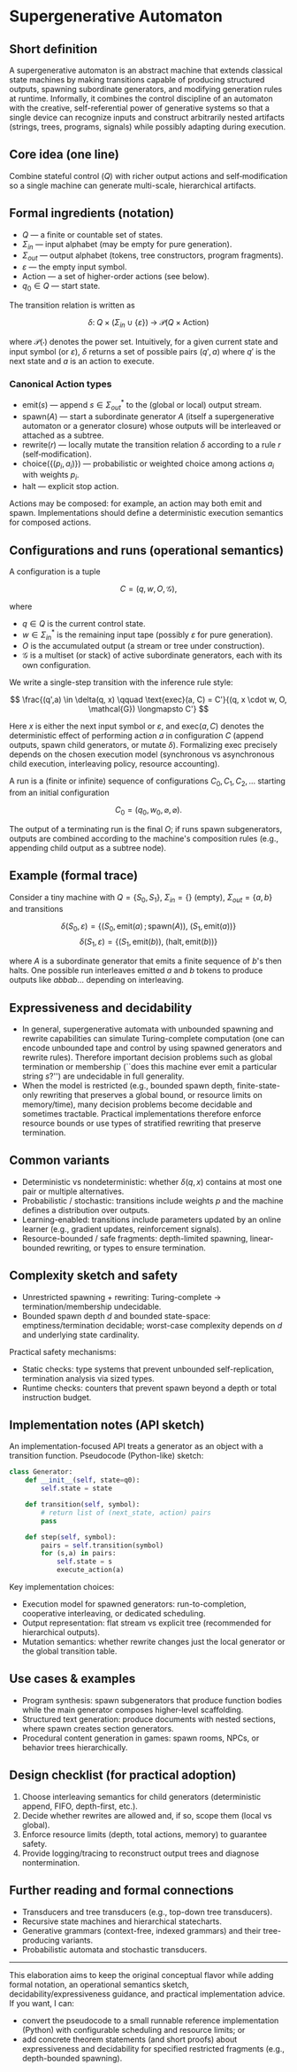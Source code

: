 # Supergenerative Automaton

## Short definition
A supergenerative automaton is an abstract machine that extends classical state machines by making transitions capable of producing structured outputs, spawning subordinate generators, and modifying generation rules at runtime. Informally, it combines the control discipline of an automaton with the creative, self-referential power of generative systems so that a single device can recognize inputs and construct arbitrarily nested artifacts (strings, trees, programs, signals) while possibly adapting during execution.

## Core idea (one line)
Combine stateful control ($Q$) with richer output actions and self‑modification so a single machine can generate multi-scale, hierarchical artifacts.

## Formal ingredients (notation)
- $Q$ — a finite or countable set of states.
- $\Sigma_{in}$ — input alphabet (may be empty for pure generation).
- $\Sigma_{out}$ — output alphabet (tokens, tree constructors, program fragments).
- $\varepsilon$ — the empty input symbol.
- $\mathrm{Action}$ — a set of higher-order actions (see below).
- $q_0 \in Q$ — start state.

The transition relation is written as

$$\delta:\; Q \times (\Sigma_{in} \cup \{\varepsilon\}) \;\to\; \mathcal{P}(Q \times \mathrm{Action})$$

where $\mathcal{P}(\cdot)$ denotes the power set. Intuitively, for a given current state and input symbol (or $\varepsilon$), $\delta$ returns a set of possible pairs $(q',a)$ where $q'$ is the next state and $a$ is an action to execute.

### Canonical Action types
- $\mathrm{emit}(s)$ — append $s \in \Sigma_{out}^*$ to the (global or local) output stream.
- $\mathrm{spawn}(A)$ — start a subordinate generator $A$ (itself a supergenerative automaton or a generator closure) whose outputs will be interleaved or attached as a subtree.
- $\mathrm{rewrite}(r)$ — locally mutate the transition relation $\delta$ according to a rule $r$ (self‑modification).
- $\mathrm{choice}(\{(p_i,a_i)\})$ — probabilistic or weighted choice among actions $a_i$ with weights $p_i$.
- $\mathrm{halt}$ — explicit stop action.

Actions may be composed: for example, an action may both $\mathrm{emit}$ and $\mathrm{spawn}$. Implementations should define a deterministic execution semantics for composed actions.

## Configurations and runs (operational semantics)
A configuration is a tuple

$$C = (q, w, O, \mathcal{G}),$$

where
- $q\in Q$ is the current control state.
- $w \in \Sigma_{in}^*$ is the remaining input tape (possibly $\varepsilon$ for pure generation).
- $O$ is the accumulated output (a stream or tree under construction).
- $\mathcal{G}$ is a multiset (or stack) of active subordinate generators, each with its own configuration.

We write a single-step transition with the inference rule style:

$$
\frac{(q',a) \in \delta(q, x) \qquad \text{exec}(a, C) = C'}{(q, x \cdot w, O, \mathcal{G}) \longmapsto C'}
$$

Here $x$ is either the next input symbol or $\varepsilon$, and $\text{exec}(a,C)$ denotes the deterministic effect of performing action $a$ in configuration $C$ (append outputs, spawn child generators, or mutate $\delta$). Formalizing $\text{exec}$ precisely depends on the chosen execution model (synchronous vs asynchronous child execution, interleaving policy, resource accounting).

A run is a (finite or infinite) sequence of configurations $C_0, C_1, C_2,\dots$ starting from an initial configuration

$$C_0 = (q_0, w_0, \varnothing, \varnothing).$$

The output of a terminating run is the final $O$; if runs spawn subgenerators, outputs are combined according to the machine's composition rules (e.g., appending child output as a subtree node).

## Example (formal trace)
Consider a tiny machine with $Q=\{S_0,S_1\}$, $\Sigma_{in}=\{\}$ (empty), $\Sigma_{out}=\{a,b\}$ and transitions

$$\delta(S_0,\varepsilon)=\{(S_0,\mathrm{emit}(a)\,;\,\mathrm{spawn}(A)),\; (S_1,\mathrm{emit}(a))\}$$
$$\delta(S_1,\varepsilon)=\{(S_1,\mathrm{emit}(b)),\; (\text{halt},\mathrm{emit}(b))\}$$

where $A$ is a subordinate generator that emits a finite sequence of $b$'s then halts. One possible run interleaves emitted $a$ and $b$ tokens to produce outputs like $a b b a b\dots$ depending on interleaving.

## Expressiveness and decidability
- In general, supergenerative automata with unbounded spawning and rewrite capabilities can simulate Turing-complete computation (one can encode unbounded tape and control by using spawned generators and rewrite rules). Therefore important decision problems such as global termination or membership (``does this machine ever emit a particular string $s$?'') are undecidable in full generality.
- When the model is restricted (e.g., bounded spawn depth, finite-state-only rewriting that preserves a global bound, or resource limits on memory/time), many decision problems become decidable and sometimes tractable. Practical implementations therefore enforce resource bounds or use types of stratified rewriting that preserve termination.

## Common variants
- Deterministic vs nondeterministic: whether $\delta(q,x)$ contains at most one pair or multiple alternatives.
- Probabilistic / stochastic: transitions include weights $p$ and the machine defines a distribution over outputs.
- Learning-enabled: transitions include parameters updated by an online learner (e.g., gradient updates, reinforcement signals).
- Resource-bounded / safe fragments: depth-limited spawning, linear-bounded rewriting, or types to ensure termination.

## Complexity sketch and safety
- Unrestricted spawning + rewriting: Turing-complete → termination/membership undecidable.
- Bounded spawn depth $d$ and bounded state-space: emptiness/termination decidable; worst-case complexity depends on $d$ and underlying state cardinality.

Practical safety mechanisms:
- Static checks: type systems that prevent unbounded self-replication, termination analysis via sized types.
- Runtime checks: counters that prevent spawn beyond a depth or total instruction budget.

## Implementation notes (API sketch)
An implementation-focused API treats a generator as an object with a transition function. Pseudocode (Python-like) sketch:

```python
class Generator:
    def __init__(self, state=q0):
        self.state = state

    def transition(self, symbol):
        # return list of (next_state, action) pairs
        pass

    def step(self, symbol):
        pairs = self.transition(symbol)
        for (s,a) in pairs:
            self.state = s
            execute_action(a)
```

Key implementation choices:
- Execution model for spawned generators: run-to-completion, cooperative interleaving, or dedicated scheduling.
- Output representation: flat stream vs explicit tree (recommended for hierarchical outputs).
- Mutation semantics: whether $\mathrm{rewrite}$ changes just the local generator or the global transition table.

## Use cases & examples
- Program synthesis: spawn subgenerators that produce function bodies while the main generator composes higher-level scaffolding.
- Structured text generation: produce documents with nested sections, where spawn creates section generators.
- Procedural content generation in games: spawn rooms, NPCs, or behavior trees hierarchically.

## Design checklist (for practical adoption)
1. Choose interleaving semantics for child generators (deterministic append, FIFO, depth-first, etc.).
2. Decide whether rewrites are allowed and, if so, scope them (local vs global).
3. Enforce resource limits (depth, total actions, memory) to guarantee safety.
4. Provide logging/tracing to reconstruct output trees and diagnose nontermination.

## Further reading and formal connections
- Transducers and tree transducers (e.g., top-down tree transducers).
- Recursive state machines and hierarchical statecharts.
- Generative grammars (context-free, indexed grammars) and their tree-producing variants.
- Probabilistic automata and stochastic transducers.

---

This elaboration aims to keep the original conceptual flavor while adding formal notation, an operational semantics sketch, decidability/expressiveness guidance, and practical implementation advice. If you want, I can:
- convert the pseudocode to a small runnable reference implementation (Python) with configurable scheduling and resource limits; or
- add concrete theorem statements (and short proofs) about expressiveness and decidability for specified restricted fragments (e.g., depth-bounded spawning).
